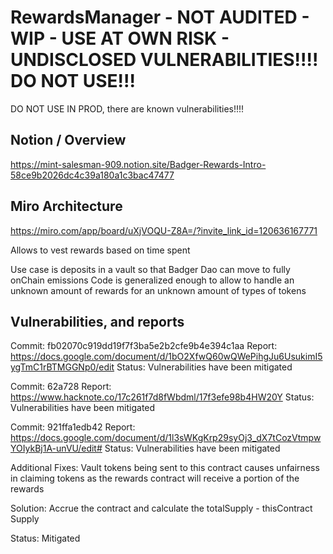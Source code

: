 # RewardsManager - NOT AUDITED - WIP - USE AT OWN RISK - UNDISCLOSED VULNERABILITIES!!!! DO NOT USE!!!
DO NOT USE IN PROD, there are known vulnerabilities!!!!

## Notion / Overview
https://mint-salesman-909.notion.site/Badger-Rewards-Intro-58ce9b2026dc4c39a180a1c3bac47477

## Miro Architecture
https://miro.com/app/board/uXjVOQU-Z8A=/?invite_link_id=120636167771

Allows to vest rewards based on time spent

Use case is deposits in a vault so that Badger Dao can move to fully onChain emissions
Code is generalized enough to allow to handle an unknown amount of rewards for an unknown amount of types of tokens



## Vulnerabilities, and reports

Commit: fb02070c919dd19f7f3ba5e2b2cfe9b4e394c1aa
Report: https://docs.google.com/document/d/1bO2XfwQ60wQWePihgJu6UsukimI5ygTmC1rBTMGGNp0/edit
Status: Vulnerabilities have been mitigated


Commit: 62a728
Report: https://www.hacknote.co/17c261f7d8fWbdml/17f3efe98b4HW20Y
Status: Vulnerabilities have been mitigated


Commit: 921ffa1edb42
Report: https://docs.google.com/document/d/1l3sWKgKrp29syOj3_dX7tCozVtmpwYOIykBj1A-unVU/edit#
Status: Vulnerabilities have been mitigated

Additional Fixes:
Vault tokens being sent to this contract causes unfairness in claiming tokens as the rewards contract will receive a portion of the rewards

Solution:
Accrue the contract and calculate the totalSupply - thisContract Supply

Status: Mitigated
